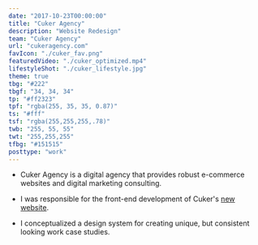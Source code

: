 ```yaml
---
date: "2017-10-23T00:00:00"
title: "Cuker Agency"
description: "Website Redesign"
team: "Cuker Agency"
url: "cukeragency.com"
favIcon: "./cuker_fav.png"
featuredVideo: "./cuker_optimized.mp4"
lifestyleShot: "./cuker_lifestyle.jpg"
theme: true
tbg: "#222"
tbgf: "34, 34, 34"
tp: "#ff2323"
tpf: "rgba(255, 35, 35, 0.87)"
ts: "#fff"
tsf: "rgba(255,255,255,.78)"
twb: "255, 55, 55"
twt: "255,255,255"
tfbg: "#151515"
posttype: "work"
---
```

- Cuker Agency is a digital agency that provides robust e-commerce websites and digital marketing consulting. 

- I was responsible for the front-end development of Cuker's <a href="https://www.cukeragency.com/" target="_blank">new website</a>.

- I conceptualized a design system for creating unique, but consistent looking work case studies.

